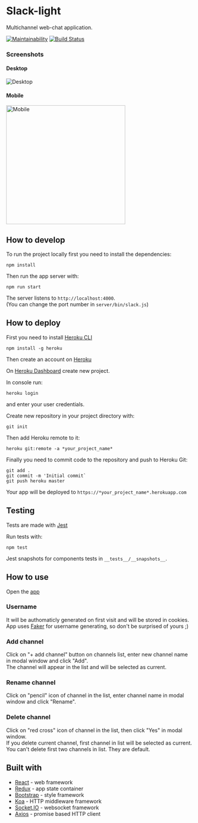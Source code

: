 # Slack-light

Multichannel web-chat application.

[![Maintainability](https://api.codeclimate.com/v1/badges/cd6f3eca4964b433bf97/maintainability)](https://codeclimate.com/github/fortymorgan/project-lvl4-s259/maintainability)
[![Build Status](https://travis-ci.org/fortymorgan/slack-light.svg?branch=master)](https://travis-ci.org/fortymorgan/slack-light)

### Screenshots

#### Desktop
<img src="https://github.com/fortymorgan/slack-light/blob/master/screenshots/Desktop.png" alt="Desktop" title="Desktop version" />

#### Mobile
<img src="https://github.com/fortymorgan/slack-light/blob/master/screenshots/Mobile.png" width=320 alt="Mobile" title="Mobile version" />

## How to develop
To run the project locally first you need to install the dependencies:
```
npm install
```

Then run the app server with:
```
npm run start
```
The server listens to `http://localhost:4000`.  
(You can change the port number in `server/bin/slack.js`)

## How to deploy
First you need to install [Heroku CLI](https://devcenter.heroku.com/articles/heroku-cli)
```
npm install -g heroku
```

Then create an account on [Heroku](https://heroku.com)

On [Heroku Dashboard](https://dashboard.heroku.com/apps) create new project.

In console run:
```
heroku login
```
and enter your user credentials.

Create new repository in your project directory with:
```
git init
```
Then add Heroku remote to it:
```
heroku git:remote -a *your_project_name*
```
Finally you need to commit code to the repository and push to Heroku Git:
```
git add .
git commit -m 'Initial commit`
git push heroku master
```
Your app will be deployed to `https://*your_project_name*.herokuapp.com`

## Testing

Tests are made with [Jest](https://github.com/facebook/jest)

Run tests with:
```
npm test
```
Jest snapshots for components tests in `__tests__/__snapshots__`.

## How to use
Open the [app](https://slack-s259.herokuapp.com)

### Username
It will be authomaticly generated on first visit and will be stored in cookies.  
App uses [Faker](https://github.com/marak/Faker.js/) for username generating, so don't be surprised of yours ;)

### Add channel
Click on "+ add channel" button on channels list, enter new channel name in modal window and click "Add".  
The channel will appear in the list and will be selected as current.

### Rename channel
Click on "pencil" icon of channel in the list, enter channel name in modal window and click "Rename".

### Delete channel
Click on "red cross" icon of channel in the list, then click "Yes" in modal window.  
If you delete current channel, first channel in list will be selected as current.
You can't delete first two channels in list. They are default.

## Built with
- [React](https://github.com/facebook/react) - web framework
- [Redux](https://github.com/reduxjs/redux) - app state container
- [Bootstrap](https://github.com/twbs/bootstrap) - style framework
- [Koa](https://github.com/koajs/koa) - HTTP middleware framework
- [Socket.IO](https://github.com/socketio/socket.io) - websocket framework
- [Axios](https://github.com/axios/axios) - promise based HTTP client
